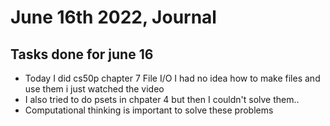 # June 16th 2022, Journal
## Tasks done for june 16
- Today I did cs50p chapter 7 File I/O
  I had no idea how to make files and use them i just watched the video
- I also tried to do psets in chpater 4 but then I couldn't solve them..
- Computational thinking is important to solve these problems